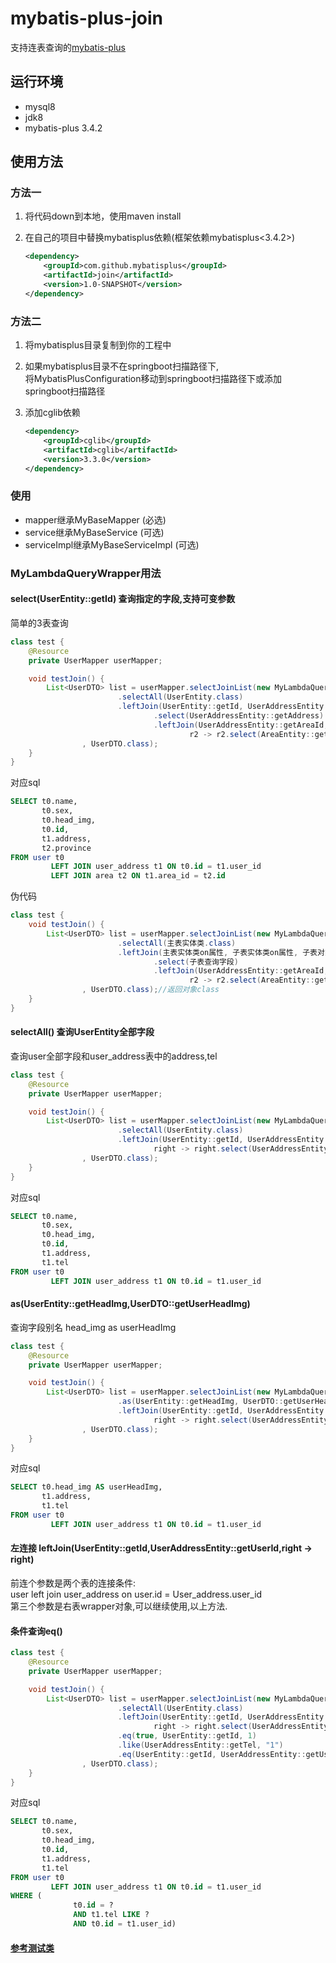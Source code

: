 # mybatis-plus-join

支持连表查询的[mybatis-plus](https://gitee.com/baomidou/mybatis-plus)

## 运行环境

* mysql8
* jdk8
* mybatis-plus 3.4.2

## 使用方法

### 方法一

1. 将代码down到本地，使用maven install

2. 在自己的项目中替换mybatisplus依赖(框架依赖mybatisplus<3.4.2>)

   ```xml
   <dependency>
       <groupId>com.github.mybatisplus</groupId>
       <artifactId>join</artifactId>
       <version>1.0-SNAPSHOT</version>
   </dependency>
   ```

### 方法二

1. 将mybatisplus目录复制到你的工程中

2. 如果mybatisplus目录不在springboot扫描路径下,  
   将MybatisPlusConfiguration移动到springboot扫描路径下或添加springboot扫描路径

3. 添加cglib依赖

   ```xml
   <dependency>
       <groupId>cglib</groupId>
       <artifactId>cglib</artifactId>
       <version>3.3.0</version>
   </dependency>
   ```

### 使用

* mapper继承MyBaseMapper (必选)
* service继承MyBaseService (可选)
* serviceImpl继承MyBaseServiceImpl (可选)

### MyLambdaQueryWrapper用法

#### select(UserEntity::getId)  查询指定的字段,支持可变参数

简单的3表查询

```java
class test {
    @Resource
    private UserMapper userMapper;

    void testJoin() {
        List<UserDTO> list = userMapper.selectJoinList(new MyLambdaQueryWrapper<UserEntity>()
                        .selectAll(UserEntity.class)
                        .leftJoin(UserEntity::getId, UserAddressEntity::getUserId, r1 -> r1
                                .select(UserAddressEntity::getAddress)
                                .leftJoin(UserAddressEntity::getAreaId, AreaEntity::getId,
                                        r2 -> r2.select(AreaEntity::getProvince)))
                , UserDTO.class);
    }
}
```

对应sql

```sql
SELECT t0.name,
       t0.sex,
       t0.head_img,
       t0.id,
       t1.address,
       t2.province
FROM user t0
         LEFT JOIN user_address t1 ON t0.id = t1.user_id
         LEFT JOIN area t2 ON t1.area_id = t2.id
```

伪代码

```java
class test {
    void testJoin() {
        List<UserDTO> list = userMapper.selectJoinList(new MyLambdaQueryWrapper<主表实体类>()
                        .selectAll(主表实体类.class)
                        .leftJoin(主表实体类on属性, 子表实体类on属性, 子表对象 -> 子表对象
                                .select(子表查询字段)
                                .leftJoin(UserAddressEntity::getAreaId, AreaEntity::getId,
                                        r2 -> r2.select(AreaEntity::getProvince)))
                , UserDTO.class);//返回对象class
    }
}
```

#### selectAll() 查询UserEntity全部字段

查询user全部字段和user_address表中的address,tel

```java
class test {
    @Resource
    private UserMapper userMapper;

    void testJoin() {
        List<UserDTO> list = userMapper.selectJoinList(new MyLambdaQueryWrapper<UserEntity>()
                        .selectAll(UserEntity.class)
                        .leftJoin(UserEntity::getId, UserAddressEntity::getUserId,
                                right -> right.select(UserAddressEntity::getAddress, UserAddressEntity::getTel))
                , UserDTO.class);
    }
}
```

对应sql

```sql
SELECT t0.name,
       t0.sex,
       t0.head_img,
       t0.id,
       t1.address,
       t1.tel
FROM user t0
         LEFT JOIN user_address t1 ON t0.id = t1.user_id
```

#### as(UserEntity::getHeadImg,UserDTO::getUserHeadImg)

查询字段别名 head_img as userHeadImg

```java
class test {
    @Resource
    private UserMapper userMapper;

    void testJoin() {
        List<UserDTO> list = userMapper.selectJoinList(new MyLambdaQueryWrapper<UserEntity>()
                        .as(UserEntity::getHeadImg, UserDTO::getUserHeadImg)
                        .leftJoin(UserEntity::getId, UserAddressEntity::getUserId,
                                right -> right.select(UserAddressEntity::getAddress, UserAddressEntity::getTel))
                , UserDTO.class);
    }
}
```

对应sql

```sql
SELECT t0.head_img AS userHeadImg,
       t1.address,
       t1.tel
FROM user t0
         LEFT JOIN user_address t1 ON t0.id = t1.user_id
```

#### 左连接 leftJoin(UserEntity::getId,UserAddressEntity::getUserId,right -> right)

前连个参数是两个表的连接条件:  
user left join user_address on user.id = User_address.user_id  
第三个参数是右表wrapper对象,可以继续使用,以上方法.

#### 条件查询eq()

```java
class test {
    @Resource
    private UserMapper userMapper;

    void testJoin() {
        List<UserDTO> list = userMapper.selectJoinList(new MyLambdaQueryWrapper<UserEntity>()
                        .selectAll(UserEntity.class)
                        .leftJoin(UserEntity::getId, UserAddressEntity::getUserId,
                                right -> right.select(UserAddressEntity::getAddress, UserAddressEntity::getTel))
                        .eq(true, UserEntity::getId, 1)
                        .like(UserAddressEntity::getTel, "1")
                        .eq(UserEntity::getId, UserAddressEntity::getUserId)
                , UserDTO.class);
    }
}
```

对应sql

```sql
SELECT t0.name,
       t0.sex,
       t0.head_img,
       t0.id,
       t1.address,
       t1.tel
FROM user t0
         LEFT JOIN user_address t1 ON t0.id = t1.user_id
WHERE (
              t0.id = ?
              AND t1.tel LIKE ?
              AND t0.id = t1.user_id)
```

#### [参考测试类](https://gitee.com/best_handsome/mybatis-plus-join/blob/master/src/test/java/com/example/mp/MpJoinTest.java)

